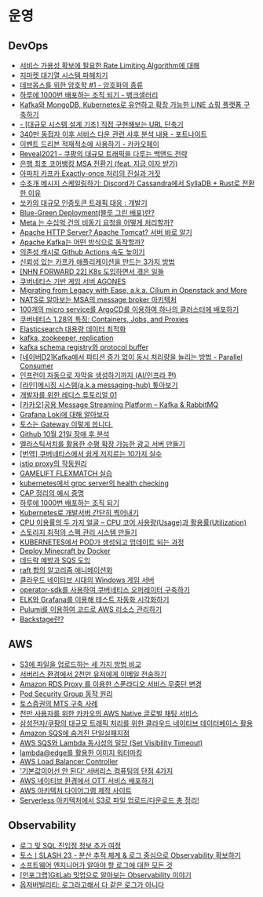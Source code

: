 # 운영

## DevOps

- [서비스 가용성 확보에 필요한 Rate Limiting Algorithm에 대해](https://www.mimul.com/blog/about-rate-limit-algorithm)
- [지마켓 대기열 시스템 파헤치기](https://dev.gmarket.com/46)
- [데브옵스를 위한 암호학 #1 - 암호화의 종류](https://www.whatap.io/ko/blog/170/index.html?utm_source=facebook&utm_medium=sns_ad&utm_campaign=whatap_blog&utm_content=password&fbclid=IwAR1zcWglv31T5wAFxIqxuIrrx3lljRpN916YQuP8HbEF08Cm0xBXkyyQNGE_aem_AZ386BZvmSSzGWA40sqK-IkUp3CUYy-lSu3elLbxgl2s7Yl5HwP3oHT2wrAFQEzyadj5bEzsZ8NeWi60GbSLi3V2)
- [하루에 1000번 배포하는 조직 되기 - 뱅크샐러리](https://blog.banksalad.com/tech/become-an-organization-that-deploys-1000-times-a-day)
- [Kafka와 MongoDB, Kubernetes로 유연하고 확장 가능한 LINE 쇼핑 플랫폼 구축하기](https://engineering.linecorp.com/ko/blog/line-shopping-platform-kafka-mongodb-kubernetes)
- [- [대규모 시스템 설계 기초] 직접 구현해보는 URL 단축기](https://songkg7.github.io/posts/URL-Shortener)
- [340만 동접자 이후 서비스 다운 관련 사후 분석 내용 - 포트나이트](https://www.fortnite.com/news/postmortem-of-service-outage-at-3-4m-ccu?lang=ko)
- [이벤트 드리븐 적재적소에 사용하기 - 카카오페이](https://tech.kakaopay.com/post/event-driven-architecture)
- [Reveal2021 - 쿠팡의 대규모 트래픽을 다루는 백앤드 전략](https://www.youtube.com/watch?v=qzHjK1-07fI)
- [은행 최초 코어뱅킹 MSA 전환기 (feat. 지금 이자 받기)](https://toss.tech/article/slash23-corebanking?utm_source=oneoneone)
- [아파치 카프카 Exactly-once 처리의 진실과 거짓](https://voidmainvoid.tistory.com/504)
- [수조개 메시지 스케일링하기: Discord가 Cassandra에서 SyllaDB + Rust로 전환한 이유](https://news.hada.io/topic?id=9611)
- [쏘카의 대규모 인증토큰 트래픽 대응 : 개발기](https://tech.socarcorp.kr/dev/2023/06/27/handling-authentication-token-traffic-01.html?utm_source=oneoneone)
- [Blue-Green Deployment(블루 그린 배포)란?](https://www.redhat.com/ko/topics/devops/what-is-blue-green-deployment)
- [Meta 는 수십억 건의 비동기 요청을 어떻게 처리할까?](https://careerly.co.kr/comments/90820?utm_campaign=user-share)
- [Apache HTTP Server? Apache Tomcat? 서버 바로 알기](https://tecoble.techcourse.co.kr/post/2021-05-24-apache-tomcat)
- [Apache Kafka는 어떤 방식으로 동작할까?](https://junghyungil.tistory.com/m/190)
- [의존성 캐시로 Github Actions 속도 높이기](https://sinwoobang.notion.site/Github-Actions-7ca7c1ddf2f74d24ab9173d1b5c97366)
- [신뢰성 있는 카프카 애플리케이션을 만드는 3가지 방법](https://youtu.be/7_VdIFH6M6Q?si=-DI1CaX6Z1b0AKFJ)
- [[NHN FORWARD 22] K8s 도입하면서 겪은 일들](https://www.youtube.com/watch?v=JBGsqsoGxEo)
- [쿠버네티스 기반 게임 서버 AGONES](https://gc.hosting.kr/blog-serverless-agnoes/)
- [Migrating from Legacy with Ease, a.k.a. Cilium in Openstack and More](https://youtu.be/9_hEEk3vUW8?si=tfQH1HcDQgepKr4z)
- [NATS로 알아보는 MSA의 message broker 아키텍처](https://medium.com/microservices-learning/building-a-microservices-architecture-with-nats-59fc8a4f331e)
- [100개의 micro service를 ArgoCD를 이용하여 하나의 클러스터에 배포하기](https://medium.com/@makdeniz_38312/how-to-deploy-100-microservices-into-1-cluster-with-argocd-38fbb00a9e64)
- [쿠버네티스 1.28의 특징: Containers, Jobs, and Proxies](https://medium.com/@seifeddinerajhi/kubernetes-1-28-new-features-for-sidecar-containers-jobs-and-proxies-1c30315243e9)
- [Elasticsearch 대용량 데이터 최적화](https://medium.com/@yannvds/optimizing-elasticsearch-for-high-volume-data-ingestion-a-use-case-at-exfo-2280139ee574?source=email-619cbfeff5b0-1694281392009-digest.reader--2280139ee574----4-98------------------274a0b35_9364_4fc9_ba16_bb41b88943c8-1)
- [kafka, zookeeper, replication](https://medium.com/@0joon/%EB%8B%B9%EC%8B%A0%EC%9D%80-kafka%EB%A5%BC-%EB%AF%BF%EC%8A%B5%EB%8B%88%EA%B9%8C-kafka%EC%99%80-zookeeper-%EA%B7%B8%EB%A6%AC%EA%B3%A0-replication-d0c396314b9a)
- [kafka schema registry와 protocol buffer](https://medium.com/@ninucium/is-using-kafka-with-schema-registry-and-protobuf-worth-it-part-1-1c4a9995a5d3)
- [[네이버D2]Kafka에서 파티션 증가 없이 동시 처리량을 늘리는 방법 - Parallel Consumer](https://d2.naver.com/helloworld/7181840)
- [인프런이 자동으로 자막을 생성하기까지 (AI/인프라 편)](https://tech.inflab.com/20231031-inflearn-subtitle/)
- [[라인]메시징 시스템(a.k.a messaging-hub) 톺아보기](https://engineering.linecorp.com/ko/blog/about-messaging-hub-2)
- [개발자를 위한 레디스 튜토리얼 01](https://meetup.nhncloud.com/posts/224)
- [[카카오]공용 Message Streaming Platform – Kafka & RabbitMQ](https://tech.kakao.com/2021/12/23/kafka-rabbitmq/)
- [Grafana Loki에 대해 알아보자](https://devocean.sk.com/blog/techBoardDetail.do?ID=163964)
- [토스는 Gateway 이렇게 씁니다.](https://toss.tech/article/slash23-server?fbclid=IwAR09wlHNq1t6p5cY_WK_NYnM5J0Dj1iXdcnD)
- [Github 10월 21일 장애 후 분석](https://github.blog/2018-10-30-oct21-post-incident-analysis/)
- [엘라스틱서치를 활용한 수평 확장 가능한 광고 서버 만들기](https://hyperconnect.github.io/2023/06/21/exploring-devrel-culture.html)
- [[번역] 쿠버네티스에서 쉽게 저지르는 10가지 실수](https://coffeewhale.com/kubernetes/mistake/2020/11/29/mistake-10)
- [istio proxy의 작동원리](https://brunch.co.kr/@growthminder/84)
- [GAMELIFT FLEXMATCH 실습](https://aws-samples.github.io/aws-gamelift-sample/ko/flexmatch/)
- [kubernetes에서 grpc server의 health checking](https://kubernetes.io/blog/2018/10/01/health-checking-grpc-servers-on-kubernetes/)
- [CAP 정리의 예시 증명](https://mwhittaker.github.io/blog/an_illustrated_proof_of_the_cap_theorem/)
- [하루에 1000번 배포하는 조직 되기](https://blog.banksalad.com/tech/become-an-organization-that-deploys-1000-times-a-day/)
- [Kubernetes로 개발서버 간단히 찍어내기](https://www.slideshare.net/seungyongoh3/ndc17-kubernetes)
- [CPU 이용률의 두 가지 얼굴 – CPU 코어 사용량(Usage)과 활용률(Utilization)](https://netmarble.engineering/cpu-core-usage-and-utilization)
- [스토리지 최적의 스펙 관리 시스템 만들기](https://techblog.woowahan.com/13539/?utm_source=oneoneone)
- [KUBERNETES에서 POD가 생성되고 업데이트 되는 과정](https://leehosu.github.io/kubernetes-apply-pod)
- [Deploy Minecraft by Docker](https://velog.io/@windsekirun/Deploy-Minecraft-by-Docker)
- [데드락 예방과 SQS 도입](https://tech.wonderwall.kr/articles/inventory)
- [raft 합의 알고리즘 애니메이션화](http://thesecretlivesofdata.com/raft/)
- [클라우드 네이티브 시대의 Windows 게임 서버](https://tv.naver.com/v/16969994)
- [operator-sdk를 사용하여 쿠버네티스 오퍼레이터 구축하기](https://frozenpond.tistory.com/146?category=1209055)
- [ELK와 Grafana를 이용해 테스트 자동화 시각화하기](https://engineering.linecorp.com/ko/blog/visualizing-test-automation-with-elk-grafana)
- [Pulumi를 이용하여 코드로 AWS 리소스 관리하기](https://www.letmecompile.com/manage-aws-resources-with-pulumi-iac/)
- [Backstage란?](https://nauco.tistory.com/m/113)

## AWS

- [S3에 파일을 업로드하는 세 가지 방법 비교](https://techblog.woowahan.com/11392/?utm_source=oneoneone)
- [서버리스 환경에서 2천만 유저에게 이메일 전송하기](https://medium.com/stayge-labs/send-email-to-20m-users-with-serverless-bf76dca9953d)
- [Amazon RDS Proxy 를 이용한 스푼라디오 서비스 무중단 변경](https://medium.com/spoontech/amazon-rds-proxy-%EB%A5%BC-%EC%9D%B4%EC%9A%A9%ED%95%9C-%EC%8A%A4%ED%91%BC%EB%9D%BC%EB%94%94%EC%98%A4-%EC%84%9C%EB%B9%84%EC%8A%A4-%EB%AC%B4%EC%A4%91%EB%8B%A8-%EB%B3%80%EA%B2%BD-d4cfb93b2766)
- [Pod Security Group 동작 원리](https://brunch.co.kr/@growthminder/103)
- [토스증권의 MTS 구축 사례](https://youtu.be/DQFroVSkqJM?si=qvtqcna-peNVcryR)
- [천만 사용자를 위한 카카오의 AWS Native 글로벌 채팅 서비스](https://youtu.be/BG7U3zXJ39M?si=JrxLMNtkTLKhES47)
- [삼성전자/쿠팡의 대규모 트래픽 처리를 위한 클라우드 네이티브 데이터베이스 활용](https://youtu.be/zcSenGJb3aA?si=-9jdHo22zUdcu3ls)
- [Amazon SQS에 숨겨진 단일실패지점](https://medium.com/zigbang/amazon-sqs%EC%97%90-%EC%88%A8%EA%B2%A8%EC%A7%84-%EB%8B%A8%EC%9D%BC%EC%8B%A4%ED%8C%A8%EC%A7%80%EC%A0%90-8d088ed8f358)
- [AWS SQS와 Lambda 동시성의 밀당 (Set Visibility Timeout)](https://medium.com/zigbang/aws-sqs%EC%99%80-lambda-%EB%8F%99%EC%8B%9C%EC%84%B1%EC%9D%98-%EB%B0%80%EB%8B%B9-set-visibility-timeout-2e8f630b0159)
- [lambda@edge를 활용한 이미지 워터마킹](https://medium.com/zigbang/lambda-edge%EB%A5%BC-%ED%99%9C%EC%9A%A9%ED%95%9C-%EC%9D%B4%EB%AF%B8%EC%A7%80-%EC%9B%8C%ED%84%B0%EB%A7%88%ED%82%B9-41f1cb282682)
- [AWS Load Balancer Controller](https://brunch.co.kr/@growthminder/101)
- ['기본값이어선 안 된다' 서버리스 컴퓨팅의 단점 4가지](https://www.ciokorea.com/news/305359)
- [AWS 네이티브 환경에서 OTT 서비스 배포하기](https://jaehyeong.tistory.com/30)
- [AWS 아키텍처 다이어그램 제작 사이트](https://www.cloudcraft.co)
- [Serverless 아키텍처에서 S3로 파일 업로드/다운로드 총 정리!](https://www.youtube.com/watch?v=f9LZWCSgojE)

## Observability

- [로그 및 SQL 진입점 정보 추가 여정](https://techblog.woowahan.com/13429/?fbclid=IwAR21CVpCYZwGvhr50rHKazhOkKg5GLTrjqedDCI8A2Vby9OfDkzeIqHRMWo)
- [토스ㅣSLASH 23 - 분산 추적 체계 & 로그 중심으로 Observability 확보하기](https://www.youtube.com/watch?v=Ifz0LsfAG94)
- [소프트웨어 엔지니어가 알아야 할 로그에 대한 모든 것](https://medium.com/rate-labs/%EC%86%8C%ED%94%84%ED%8A%B8%EC%9B%A8%EC%96%B4-%EC%97%94%EC%A7%80%EB%8B%88%EC%96%B4%EA%B0%80-%EC%95%8C%EC%95%84%EC%95%BC-%ED%95%A0-%EB%A1%9C%EA%B7%B8%EC%97%90-%EB%8C%80%ED%95%9C-%EB%AA%A8%EB%93%A0-%EA%B2%83-11513af8b998)
- [[인포그랩]GitLab 밋업으로 알아보는 Observability 이야기](https://insight.infograb.net/blog/2023/05/25/gitlab-korea-observability/)
- [옵저버빌리티: 로그라고해서 다 같은 로그가 아니다](https://netmarble.engineering/observability-logging-a/)

